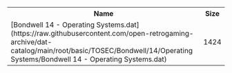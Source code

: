 <table>
<tr><th>Name</th><th>Size</th></tr>
<tr><td>
[Bondwell 14 - Operating Systems.dat](https://raw.githubusercontent.com/open-retrogaming-archive/dat-catalog/main/root/basic/TOSEC/Bondwell/14/Operating Systems/Bondwell 14 - Operating Systems.dat)
</td><td>1424</td></tr>
</table>
